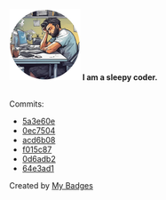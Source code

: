 <img src="https://github.com/my-badges/my-badges/blob/master/src/all-badges/time-of-commit/sleepy-coder.png?raw=true" alt="I am a sleepy coder." title="I am a sleepy coder." width="128">
<strong>I am a sleepy coder.</strong>
<br><br>

Commits:

- <a href="https://github.com/wcrum/wcrum/commit/5a3e60e50f316719ea545f3e7581c6dc35083a0f">5a3e60e</a>
- <a href="https://github.com/wcrum/wcrum/commit/0ec7504d5a83188d237f3ce0ba5509082f74d803">0ec7504</a>
- <a href="https://github.com/wcrum/wcrum/commit/acd6b082fa448dea4ba1912bc42896c1618ace75">acd6b08</a>
- <a href="https://github.com/wcrum/.github/commit/f015c875fefd179b43f92d0bd19f80067c0d270f">f015c87</a>
- <a href="https://github.com/wcrum/.github/commit/0d6adb2a60fd72fe717e830ca0d45694aba99eb0">0d6adb2</a>
- <a href="https://github.com/wcrum/py-cot/commit/64e3ad13f06f31d9c1449442464ba480365ee792">64e3ad1</a>


Created by <a href="https://github.com/my-badges/my-badges">My Badges</a>